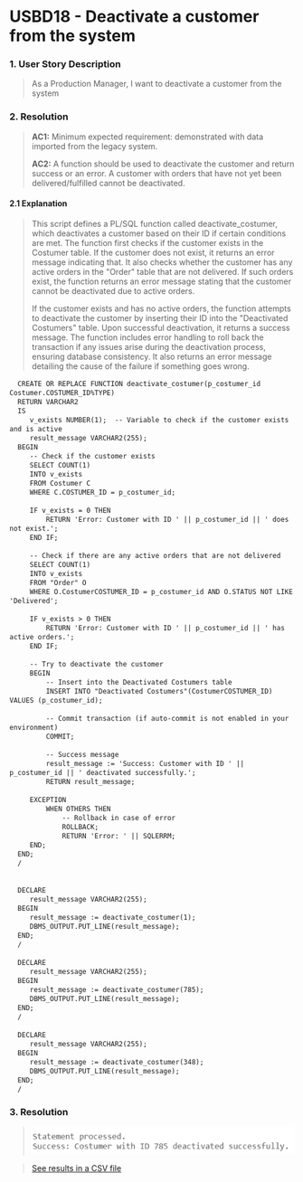 # USBD18 -  Deactivate a customer from the system

### 1. User Story Description

>  As a Production Manager, I want to deactivate a customer from the
system


### 2. Resolution
>**AC1:** Minimum expected requirement: demonstrated with data imported from the
   legacy system.
> 
>**AC2:** A function should be used to deactivate the customer
and return success or an error. A customer with orders that have not yet been
delivered/fulfilled cannot be deactivated.

#### 2.1 Explanation
> This script defines a PL/SQL function called deactivate_costumer, which deactivates a customer based on their ID if certain conditions are met. The function first checks if the customer exists in the Costumer table. If the customer does not exist, it returns an error message indicating that. It also checks whether the customer has any active orders in the "Order" table that are not delivered. If such orders exist, the function returns an error message stating that the customer cannot be deactivated due to active orders.
>
>If the customer exists and has no active orders, the function attempts to deactivate the customer by inserting their ID into the "Deactivated Costumers" table. Upon successful deactivation, it returns a success message. The function includes error handling to roll back the transaction if any issues arise during the deactivation process, ensuring database consistency. It also returns an error message detailing the cause of the failure if something goes wrong.

      CREATE OR REPLACE FUNCTION deactivate_costumer(p_costumer_id Costumer.COSTUMER_ID%TYPE)
      RETURN VARCHAR2
      IS
         v_exists NUMBER(1);  -- Variable to check if the customer exists and is active
         result_message VARCHAR2(255);
      BEGIN
         -- Check if the customer exists
         SELECT COUNT(1)
         INTO v_exists
         FROM Costumer C
         WHERE C.COSTUMER_ID = p_costumer_id;
      
         IF v_exists = 0 THEN
             RETURN 'Error: Customer with ID ' || p_costumer_id || ' does not exist.';
         END IF;
      
         -- Check if there are any active orders that are not delivered
         SELECT COUNT(1)
         INTO v_exists
         FROM "Order" O
         WHERE O.CostumerCOSTUMER_ID = p_costumer_id AND O.STATUS NOT LIKE 'Delivered';
      
         IF v_exists > 0 THEN
             RETURN 'Error: Customer with ID ' || p_costumer_id || ' has active orders.';
         END IF;
      
         -- Try to deactivate the customer
         BEGIN
             -- Insert into the Deactivated Costumers table
             INSERT INTO "Deactivated Costumers"(CostumerCOSTUMER_ID) VALUES (p_costumer_id);
      
             -- Commit transaction (if auto-commit is not enabled in your environment)
             COMMIT;
      
             -- Success message
             result_message := 'Success: Customer with ID ' || p_costumer_id || ' deactivated successfully.';
             RETURN result_message;
      
         EXCEPTION
             WHEN OTHERS THEN
                 -- Rollback in case of error
                 ROLLBACK;
                 RETURN 'Error: ' || SQLERRM;
         END;
      END;
      /
      
      
      DECLARE
         result_message VARCHAR2(255);
      BEGIN
         result_message := deactivate_costumer(1);
         DBMS_OUTPUT.PUT_LINE(result_message);
      END;
      /
      
      DECLARE
         result_message VARCHAR2(255);
      BEGIN
         result_message := deactivate_costumer(785);
         DBMS_OUTPUT.PUT_LINE(result_message);
      END;
      /
      
      DECLARE
         result_message VARCHAR2(255);
      BEGIN
         result_message := deactivate_costumer(348);
         DBMS_OUTPUT.PUT_LINE(result_message);
      END;
      /

### 3. Resolution

>![Results](img/USBD18.png)

>[See results in a CSV file](csv_result/USBD18.csv)


